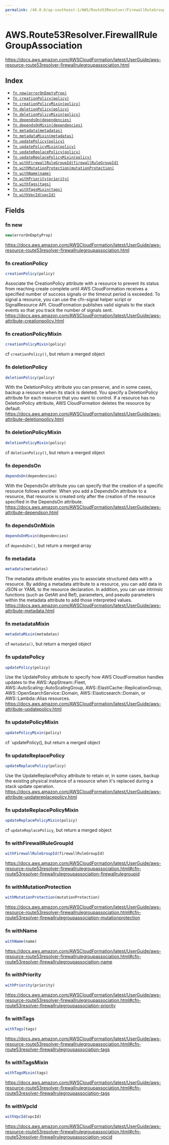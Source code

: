 ```yaml
---
permalink: /48.0.0/ap-southeast-1/AWS/Route53Resolver/FirewallRuleGroupAssociation/
---
```


# AWS.Route53Resolver.FirewallRuleGroupAssociation

https://docs.aws.amazon.com/AWSCloudFormation/latest/UserGuide/aws-resource-route53resolver-firewallrulegroupassociation.html

## Index

* [`fn new(errorOnEmptyProp)`](#fn-new)
* [`fn creationPolicy(policy)`](#fn-creationpolicy)
* [`fn creationPolicyMixin(policy)`](#fn-creationpolicymixin)
* [`fn deletionPolicy(policy)`](#fn-deletionpolicy)
* [`fn deletionPolicyMixin(policy)`](#fn-deletionpolicymixin)
* [`fn dependsOn(dependencies)`](#fn-dependson)
* [`fn dependsOnMixin(dependencies)`](#fn-dependsonmixin)
* [`fn metadata(metadatas)`](#fn-metadata)
* [`fn metadataMixin(metadatas)`](#fn-metadatamixin)
* [`fn updatePolicy(policy)`](#fn-updatepolicy)
* [`fn updatePolicyMixin(policy)`](#fn-updatepolicymixin)
* [`fn updateReplacePolicy(policy)`](#fn-updatereplacepolicy)
* [`fn updateReplacePolicyMixin(policy)`](#fn-updatereplacepolicymixin)
* [`fn withFirewallRuleGroupId(firewallRuleGroupId)`](#fn-withfirewallrulegroupid)
* [`fn withMutationProtection(mutationProtection)`](#fn-withmutationprotection)
* [`fn withName(name)`](#fn-withname)
* [`fn withPriority(priority)`](#fn-withpriority)
* [`fn withTags(tags)`](#fn-withtags)
* [`fn withTagsMixin(tags)`](#fn-withtagsmixin)
* [`fn withVpcId(vpcId)`](#fn-withvpcid)

## Fields

### fn new

```ts
new(errorOnEmptyProp)
```

https://docs.aws.amazon.com/AWSCloudFormation/latest/UserGuide/aws-resource-route53resolver-firewallrulegroupassociation.html

### fn creationPolicy

```ts
creationPolicy(policy)
```

Associate the CreationPolicy attribute with a resource to prevent its status from reaching create complete until AWS CloudFormation receives a specified number of success signals or the timeout period is exceeded. To signal a resource, you can use the cfn-signal helper script or SignalResource API. CloudFormation publishes valid signals to the stack events so that you track the number of signals sent. 
https://docs.aws.amazon.com/AWSCloudFormation/latest/UserGuide/aws-attribute-creationpolicy.html

### fn creationPolicyMixin

```ts
creationPolicyMixin(policy)
```

cf `creationPolicy()`, but return a merged object

### fn deletionPolicy

```ts
deletionPolicy(policy)
```

With the DeletionPolicy attribute you can preserve, and in some cases, backup a resource when its stack is deleted. You specify a DeletionPolicy attribute for each resource that you want to control. If a resource has no DeletionPolicy attribute, AWS CloudFormation deletes the resource by default. 
https://docs.aws.amazon.com/AWSCloudFormation/latest/UserGuide/aws-attribute-deletionpolicy.html

### fn deletionPolicyMixin

```ts
deletionPolicyMixin(policy)
```

cf `deletionPolicy()`, but return a merged object

### fn dependsOn

```ts
dependsOn(dependencies)
```

With the DependsOn attribute you can specify that the creation of a specific resource follows another. When you add a DependsOn attribute to a resource, that resource is created only after the creation of the resource specified in the DependsOn attribute. 
https://docs.aws.amazon.com/AWSCloudFormation/latest/UserGuide/aws-attribute-dependson.html

### fn dependsOnMixin

```ts
dependsOnMixin(dependencies)
```

cf `dependsOn()`, but return a merged array

### fn metadata

```ts
metadata(metadatas)
```

The metadata attribute enables you to associate structured data with a resource. By adding a metadata attribute to a resource, you can add data in JSON or YAML to the resource declaration. In addition, you can use intrinsic functions (such as GetAtt and Ref), parameters, and pseudo parameters within the metadata attribute to add those interpreted values. 
https://docs.aws.amazon.com/AWSCloudFormation/latest/UserGuide/aws-attribute-metadata.html

### fn metadataMixin

```ts
metadataMixin(metadatas)
```

cf `metadata()`, but return a merged object

### fn updatePolicy

```ts
updatePolicy(policy)
```

Use the UpdatePolicy attribute to specify how AWS CloudFormation handles updates to the AWS::AppStream::Fleet, AWS::AutoScaling::AutoScalingGroup, AWS::ElastiCache::ReplicationGroup, AWS::OpenSearchService::Domain, AWS::Elasticsearch::Domain, or AWS::Lambda::Alias resources. 
https://docs.aws.amazon.com/AWSCloudFormation/latest/UserGuide/aws-attribute-updatepolicy.html

### fn updatePolicyMixin

```ts
updatePolicyMixin(policy)
```

cf `updatePolicy(), but return a merged object

### fn updateReplacePolicy

```ts
updateReplacePolicy(policy)
```

Use the UpdateReplacePolicy attribute to retain or, in some cases, backup the existing physical instance of a resource when it's replaced during a stack update operation. 
https://docs.aws.amazon.com/AWSCloudFormation/latest/UserGuide/aws-attribute-updatereplacepolicy.html

### fn updateReplacePolicyMixin

```ts
updateReplacePolicyMixin(policy)
```

cf `updateReplacePolicy`, but return a merged object

### fn withFirewallRuleGroupId

```ts
withFirewallRuleGroupId(firewallRuleGroupId)
```

https://docs.aws.amazon.com/AWSCloudFormation/latest/UserGuide/aws-resource-route53resolver-firewallrulegroupassociation.html#cfn-route53resolver-firewallrulegroupassociation-firewallrulegroupid

### fn withMutationProtection

```ts
withMutationProtection(mutationProtection)
```

https://docs.aws.amazon.com/AWSCloudFormation/latest/UserGuide/aws-resource-route53resolver-firewallrulegroupassociation.html#cfn-route53resolver-firewallrulegroupassociation-mutationprotection

### fn withName

```ts
withName(name)
```

https://docs.aws.amazon.com/AWSCloudFormation/latest/UserGuide/aws-resource-route53resolver-firewallrulegroupassociation.html#cfn-route53resolver-firewallrulegroupassociation-name

### fn withPriority

```ts
withPriority(priority)
```

https://docs.aws.amazon.com/AWSCloudFormation/latest/UserGuide/aws-resource-route53resolver-firewallrulegroupassociation.html#cfn-route53resolver-firewallrulegroupassociation-priority

### fn withTags

```ts
withTags(tags)
```

https://docs.aws.amazon.com/AWSCloudFormation/latest/UserGuide/aws-resource-route53resolver-firewallrulegroupassociation.html#cfn-route53resolver-firewallrulegroupassociation-tags

### fn withTagsMixin

```ts
withTagsMixin(tags)
```

https://docs.aws.amazon.com/AWSCloudFormation/latest/UserGuide/aws-resource-route53resolver-firewallrulegroupassociation.html#cfn-route53resolver-firewallrulegroupassociation-tags

### fn withVpcId

```ts
withVpcId(vpcId)
```

https://docs.aws.amazon.com/AWSCloudFormation/latest/UserGuide/aws-resource-route53resolver-firewallrulegroupassociation.html#cfn-route53resolver-firewallrulegroupassociation-vpcid